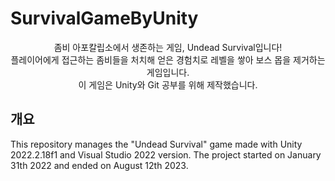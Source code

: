 # SurvivalGameByUnity
<div align="center">
  좀비 아포칼립소에서 생존하는 게임, Undead Survival입니다!<br> 플레이어에게 접근하는 좀비들을 처치해 얻은 경험치로 레벨을 쌓아 보스 몹을 제거하는 게임입니다. <br>
  이 게임은 Unity와 Git 공부를 위해 제작했습니다.
</div>

## 개요
This repository manages the "Undead Survival" game made with Unity 2022.2.18f1 and Visual Studio 2022 version.
The project started on January 31th 2022 and ended on August 12th 2023.



